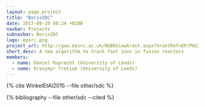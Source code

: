 ```yaml
---
layout: page_project
title: "BorisSDC"
date: 2017-08-10 08:24 +0200
navbar: Projects
subnavbar: BorisSDC
logo: epsrc.png
project_url: http://gow.epsrc.ac.uk/NGBOViewGrant.aspx?GrantRef=EP/P02372X/1
short_desc: A new algorithm to track fast ions in fusion reactors
members:
  - name: Daniel Ruprecht (University of Leeds)
  - name: Krasymyr Tretiak (University of Leeds)
---
```


{% cite WinkelEtAl2015 --file other/sdc %}


{% bibliography --file other/sdc --cited %}

